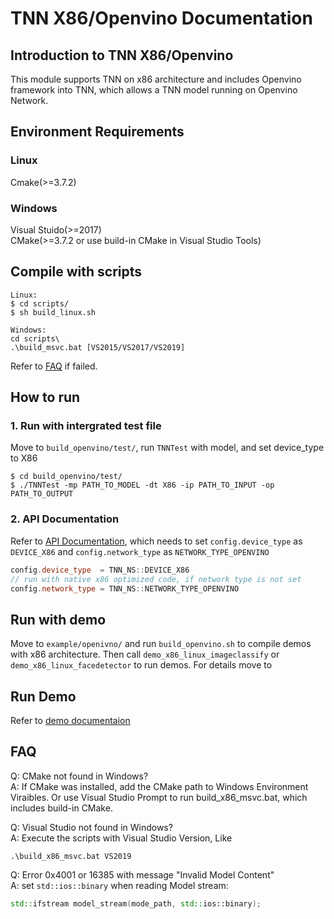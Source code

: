 # TNN X86/Openvino Documentation
## Introduction to TNN X86/Openvino
This module supports TNN on x86 architecture and includes Openvino framework into TNN, which allows a TNN model running on Openvino Network.

## Environment Requirements
### Linux
Cmake(>=3.7.2)
### Windows
Visual Stuido(>=2017)<br>
CMake(>=3.7.2 or use build-in CMake in Visual Studio Tools)

## Compile with scripts
```
Linux:
$ cd scripts/
$ sh build_linux.sh

Windows:
cd scripts\
.\build_msvc.bat [VS2015/VS2017/VS2019]
```
Refer to [FAQ](#FAQ) if failed.


## How to run
### 1. Run with intergrated test file
Move to ```build_openvino/test/```, run ```TNNTest``` with model, and set device_type to X86
```
$ cd build_openvino/test/
$ ./TNNTest -mp PATH_TO_MODEL -dt X86 -ip PATH_TO_INPUT -op PATH_TO_OUTPUT
```

### 2. API Documentation
Refer to [API Documentation](api_en.md), which needs to set ```config.device_type``` as ```DEVICE_X86``` and ```config.network_type``` as ```NETWORK_TYPE_OPENVINO```
```cpp
config.device_type  = TNN_NS::DEVICE_X86
// run with native x86 optimized code, if network type is not set
config.network_type = TNN_NS::NETWORK_TYPE_OPENVINO
```

## Run with demo
Move to ```example/openivno/``` and run ```build_openvino.sh``` to compile demos with x86 architecture. Then call ```demo_x86_linux_imageclassify``` or ```demo_x86_linux_facedetector``` to run demos. For details move to 

## Run Demo
Refer to [demo documentaion](demo_en.md)

## FAQ
Q: CMake not found in Windows?<br>
A: If CMake was installed, add the CMake path to Windows Environment Viraibles. Or use Visual Studio Prompt to run build_x86_msvc.bat, which includes build-in CMake.

Q: Visual Studio not found in Windows?<br>
A: Execute the scripts with Visual Studio Version, Like
```
.\build_x86_msvc.bat VS2019
```

Q: Error 0x4001 or 16385 with message "Invalid Model Content"<br>
A: set `std::ios::binary` when reading Model stream:
```cpp
std::ifstream model_stream(mode_path, std::ios::binary);
```